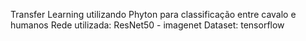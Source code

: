 Transfer Learning utilizando Phyton para classificação entre cavalo e humanos
Rede utilizada: ResNet50 - imagenet
Dataset: tensorflow
